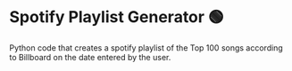 # Spotify Playlist Generator 🟢
Python code that creates a spotify playlist of the Top 100 songs according to Billboard on the date entered by the user. 
